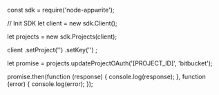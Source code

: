 const sdk = require('node-appwrite');

// Init SDK
let client = new sdk.Client();

let projects = new sdk.Projects(client);

client
    .setProject('')
    .setKey('')
;

let promise = projects.updateProjectOAuth('[PROJECT_ID]', 'bitbucket');

promise.then(function (response) {
    console.log(response);
}, function (error) {
    console.log(error);
});
